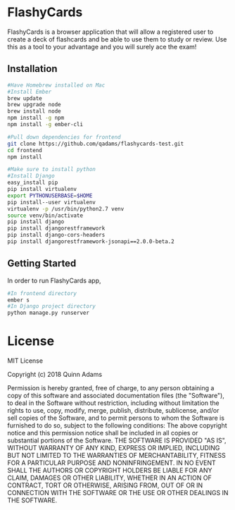 # FlashyCards

FlashyCards is a browser application that will allow a registered user to create a deck of flashcards and be able to use them to study or review. Use this as a tool to your advantage and you will surely ace the exam!

## Installation
```bash
#Have Homebrew installed on Mac
#Install Ember
brew update
brew upgrade node
brew install node
npm install -g npm
npm install -g ember-cli

#Pull down dependencies for frontend
git clone https://github.com/qadams/flashycards-test.git
cd frontend
npm install

#Make sure to install python
#Install Django
easy_install pip
pip install virtualenv
export PYTHONUSERBASE=$HOME
pip install--user virtualenv
virtualenv -p /usr/bin/python2.7 venv
source venv/bin/activate
pip install django
pip install djangorestframework
pip install django-cors-headers
pip install djangorestframework-jsonapi==2.0.0-beta.2
```

## Getting Started
In order to run FlashyCards app,
```bash
#In frontend directory
ember s
#In Django project directory
python manage.py runserver
```

# License
MIT License

Copyright (c) 2018 Quinn Adams

Permission is hereby granted, free of charge, to any person obtaining a copy
of this software and associated documentation files (the "Software"), to deal
in the Software without restriction, including without limitation the rights
to use, copy, modify, merge, publish, distribute, sublicense, and/or sell
copies of the Software, and to permit persons to whom the Software is
furnished to do so, subject to the following conditions:
The above copyright notice and this permission notice shall be included in all
copies or substantial portions of the Software.
THE SOFTWARE IS PROVIDED "AS IS", WITHOUT WARRANTY OF ANY KIND, EXPRESS OR
IMPLIED, INCLUDING BUT NOT LIMITED TO THE WARRANTIES OF MERCHANTABILITY,
FITNESS FOR A PARTICULAR PURPOSE AND NONINFRINGEMENT. IN NO EVENT SHALL THE
AUTHORS OR COPYRIGHT HOLDERS BE LIABLE FOR ANY CLAIM, DAMAGES OR OTHER
LIABILITY, WHETHER IN AN ACTION OF CONTRACT, TORT OR OTHERWISE, ARISING FROM,
OUT OF OR IN CONNECTION WITH THE SOFTWARE OR THE USE OR OTHER DEALINGS IN THE
SOFTWARE.
